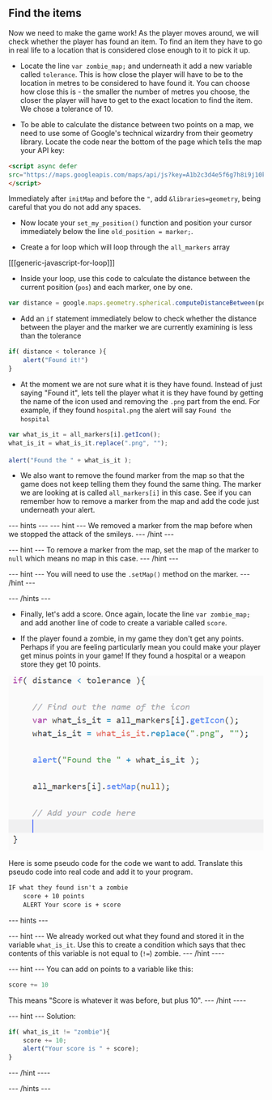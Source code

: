 ## Find the items

Now we need to make the game work! As the player moves around, we will check whether the player has found an item. To find an item they have to go in real life to a location that is considered close enough to it to pick it up.

+ Locate the line `var zombie_map;` and underneath it add a new variable called `tolerance`. This is how close the player will have to be to the location in metres to be considered to have found it. You can choose how close this is - the smaller the number of metres you choose, the closer the player will have to get to the exact location to find the item. We chose a tolerance of 10.

+ To be able to calculate the distance between two points on a map, we need to use some of Google's technical wizardry from their geometry library. Locate the code near the bottom of the page which tells the map your API key:

```html
<script async defer
src="https://maps.googleapis.com/maps/api/js?key=A1b2c3d4e5f6g7h8i9j10k11&callback=initMap">
</script>
```

Immediately after `initMap` and before the `"`, add `&libraries=geometry`, being careful that you do not add any spaces.

+ Now locate your `set_my_position()` function and position your cursor immediately below the line `old_position = marker;`.

+ Create a for loop which will loop through the `all_markers` array

[[[generic-javascript-for-loop]]]

+ Inside your loop, use this code to calculate the distance between the current position (`pos`) and each marker, one by one.

```javascript
var distance = google.maps.geometry.spherical.computeDistanceBetween(pos, all_markers[i].getPosition());
```

+ Add an `if` statement immediately below to check whether the distance between the player and the marker we are currently examining is less than the tolerance

```javascript
if( distance < tolerance ){
    alert("Found it!")
}
```

+ At the moment we are not sure what it is they have found. Instead of just saying "Found it", lets tell the player what it is they have found by getting the name of the icon used and removing the `.png` part from the end. For example, if they found `hospital.png` the alert will say `Found the hospital`

```javascript
var what_is_it = all_markers[i].getIcon();
what_is_it = what_is_it.replace(".png", "");

alert("Found the " + what_is_it );
```

+ We also want to remove the found marker from the map so that the game does not keep telling them they found the same thing. The marker we are looking at is called `all_markers[i]` in this case. See if you can remember how to remove a marker from the map and add the code just underneath your alert.

--- hints ---
--- hint ---
We removed a marker from the map before when we stopped the attack of the smileys.
--- /hint ---

--- hint ---
To remove a marker from the map, set the map of the marker to `null` which means no map in this case.
--- /hint ---

--- hint ---
You will need to use the `.setMap()` method on the marker.
--- /hint ---

--- /hints ---

+ Finally, let's add a score. Once again, locate the line `var zombie_map;` and add another line of code to create a variable called `score`.

+ If the player found a zombie, in my game they don't get any points. Perhaps if you are feeling particularly mean you could make your player get minus points in your game! If they found a hospital or a weapon store they get 10 points.

![Add a score](images/add-score.png)

Here is some pseudo code for the code we want to add. Translate this pseudo code into real code and add it to your program.

```html
IF what they found isn't a zombie
    score + 10 points
    ALERT Your score is + score
```

--- hints ---

--- hint ---
We already worked out what they found and stored it in the variable `what_is_it`. Use this to create a condition which says that thec contents of this variable is not equal to (`!=`) zombie.
--- /hint ----

--- hint ---
You can add on points to a variable like this:

```javascript
score += 10
```
This means "Score is whatever it was before, but plus 10".
--- /hint ----

--- hint ---
Solution:
```javascript
if( what_is_it != "zombie"){
    score += 10;
    alert("Your score is " + score);
}
```
--- /hint ----

--- /hints ---
